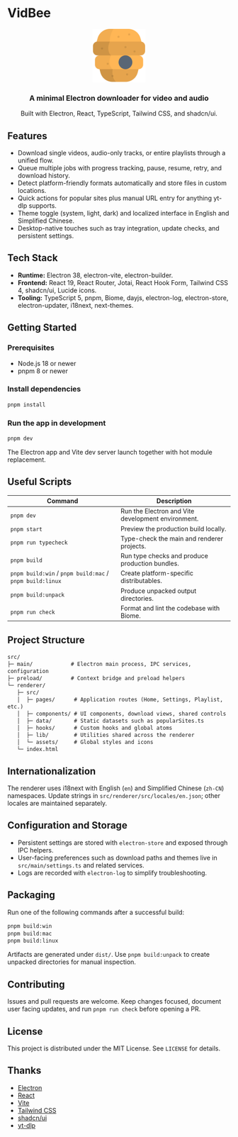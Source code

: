 # VidBee

<div align="center">
  <img src="build/icon.png" alt="VidBee icon" width="120" />
  <h3>A minimal Electron downloader for video and audio</h3>
  <p>Built with Electron, React, TypeScript, Tailwind CSS, and shadcn/ui.</p>
</div>

## Features
- Download single videos, audio-only tracks, or entire playlists through a unified flow.
- Queue multiple jobs with progress tracking, pause, resume, retry, and download history.
- Detect platform-friendly formats automatically and store files in custom locations.
- Quick actions for popular sites plus manual URL entry for anything yt-dlp supports.
- Theme toggle (system, light, dark) and localized interface in English and Simplified Chinese.
- Desktop-native touches such as tray integration, update checks, and persistent settings.

## Tech Stack
- **Runtime:** Electron 38, electron-vite, electron-builder.
- **Frontend:** React 19, React Router, Jotai, React Hook Form, Tailwind CSS 4, shadcn/ui, Lucide icons.
- **Tooling:** TypeScript 5, pnpm, Biome, dayjs, electron-log, electron-store, electron-updater, i18next, next-themes.

## Getting Started
### Prerequisites
- Node.js 18 or newer
- pnpm 8 or newer

### Install dependencies
```bash
pnpm install
```

### Run the app in development
```bash
pnpm dev
```

The Electron app and Vite dev server launch together with hot module replacement.

## Useful Scripts
| Command | Description |
| --- | --- |
| `pnpm dev` | Run the Electron and Vite development environment. |
| `pnpm start` | Preview the production build locally. |
| `pnpm run typecheck` | Type-check the main and renderer projects. |
| `pnpm build` | Run type checks and produce production bundles. |
| `pnpm build:win` / `pnpm build:mac` / `pnpm build:linux` | Create platform-specific distributables. |
| `pnpm build:unpack` | Produce unpacked output directories. |
| `pnpm run check` | Format and lint the codebase with Biome. |

## Project Structure
```
src/
├─ main/            # Electron main process, IPC services, configuration
├─ preload/         # Context bridge and preload helpers
└─ renderer/
   ├─ src/
   │  ├─ pages/      # Application routes (Home, Settings, Playlist, etc.)
   │  ├─ components/ # UI components, download views, shared controls
   │  ├─ data/       # Static datasets such as popularSites.ts
   │  ├─ hooks/      # Custom hooks and global atoms
   │  ├─ lib/        # Utilities shared across the renderer
   │  └─ assets/     # Global styles and icons
   └─ index.html
```

## Internationalization
The renderer uses i18next with English (`en`) and Simplified Chinese (`zh-CN`) namespaces. Update strings in `src/renderer/src/locales/en.json`; other locales are maintained separately.

## Configuration and Storage
- Persistent settings are stored with `electron-store` and exposed through IPC helpers.
- User-facing preferences such as download paths and themes live in `src/main/settings.ts` and related services.
- Logs are recorded with `electron-log` to simplify troubleshooting.

## Packaging
Run one of the following commands after a successful build:

```bash
pnpm build:win
pnpm build:mac
pnpm build:linux
```

Artifacts are generated under `dist/`. Use `pnpm build:unpack` to create unpacked directories for manual inspection.

## Contributing
Issues and pull requests are welcome. Keep changes focused, document user facing updates, and run `pnpm run check` before opening a PR.

## License
This project is distributed under the MIT License. See `LICENSE` for details.

## Thanks
- [Electron](https://www.electronjs.org/)
- [React](https://react.dev/)
- [Vite](https://vitejs.dev/)
- [Tailwind CSS](https://tailwindcss.com/)
- [shadcn/ui](https://ui.shadcn.com/)
- [yt-dlp](https://github.com/yt-dlp/yt-dlp)
